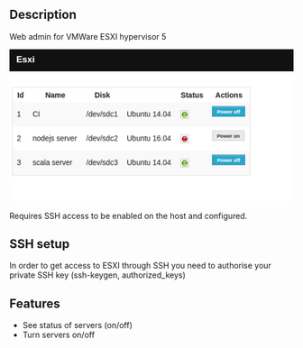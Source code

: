 ## Description

Web admin for VMWare ESXI hypervisor 5

![](screen1.png)

Requires SSH access to be enabled on the host and configured.

## SSH setup

In order to get access to ESXI through SSH you need to authorise your private
SSH key (ssh-keygen, authorized_keys)

## Features

* See status of servers (on/off)
* Turn servers on/off
